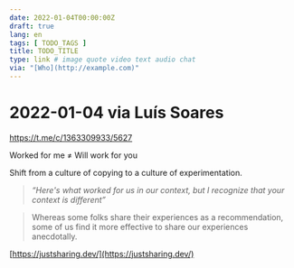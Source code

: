 ```yaml
---
date: 2022-01-04T00:00:00Z
draft: true
lang: en
tags: [ TODO_TAGS ]
title: TODO_TITLE
type: link # image quote video text audio chat
via: "[Who](http://example.com)"
---
```



# 2022-01-04 via Luís Soares
https://t.me/c/1363309933/5627


Worked for me ≠ Will work for you

Shift from a culture of copying to a culture of experimentation.

> *“Here's what worked for us in our context, but I recognize that your context is different”*

>
> Whereas some folks share their experiences as a recommendation, some of us find it more effective to share our experiences anecdotally.

[https://justsharing.dev/](https://justsharing.dev/)

